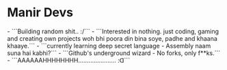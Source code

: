 <h1>Manir Devs</h1>
- ```Building random shit.. :/```
- ```Interested in nothing. just coding, gaming and creating own projects woh bhi poora din bina soye, padhe and khaana khaaye.```
- ```currently learning deep secret language - Assembly naam suna hai kabhi?```
- ```Github's underground wizard - No forks, only f**ks.```
- ```AAAAAAHHHHHHHH...................... :ᗡ```





<!---
- Passionate about building innovative and experimental projects.

- Enthusiastic coder and gamer — often lost in personal creations with deep focus and dedication.

- Currently exploring low-level programming and systems architecture (yes, learning Assembly 🔍).

- Creative contributor on GitHub – prefer building original solutions over forking.

- Always excited by the chaos of ideas and turning them into something real.


--->
